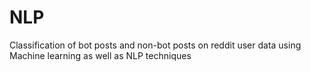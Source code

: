 # NLP
Classification of bot posts and non-bot posts on reddit user data using Machine learning as well as NLP techniques
